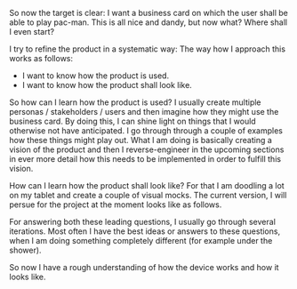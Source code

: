 So now the target is clear: I want a business card on which the user shall be able to play pac-man. This is all nice and dandy, but now what? Where shall I even start?

I try to refine the product in a systematic way: The way how I approach this works as follows: 
- I want to know how the product is used.
- I want to know how the product shall look like. 

So how can I learn how the product is used?
I usually create multiple personas / stakeholders / users and then imagine how they might use the business card. By doing this, I can shine light on things that I would otherwise not have anticipated. I go through through a couple of examples how these things might play out. What I am doing is basically creating a vision of the product and then I reverse-engineer in the upcoming sections in ever more detail how this needs to be implemented in order to fulfill this vision.

How can I learn how the product shall look like?
For that I am doodling a lot on my tablet and create a couple of visual mocks. The current version, I will persue for the project at the moment looks like as follows.

For answering both these leading questions, I usually go through several iterations. Most often I have the best ideas or answers to these questions, when I am doing something completely different (for example under the shower). 

So now I have a rough understanding of how the device works and how it looks like. 





